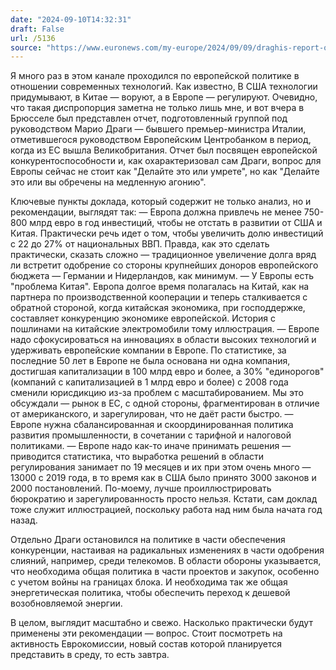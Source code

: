 ```yaml
---
date: "2024-09-10T14:32:31"
draft: False
url: /5136
source: "https://www.euronews.com/my-europe/2024/09/09/draghis-report-on-eu-competitiveness-five-key-takeaways"
---
```


Я много раз в этом канале проходился по европейской политике в отношении современных технологий. Как известно, В США технологии придумывают, в Китае — воруют, а в Европе — регулируют. Очевидно, что такая диспропорция заметна не только лишь мне, и вот вчера в Брюсселе был представлен отчет, подготовленный группой под руководством Марио Драги — бывшего премьер-министра Италии, отметившегося руководством Европейским Центробанком  в период, когда из ЕС вышла Великобритания. Отчет был посвящен европейской конкурентоспособности и, как охарактеризовал сам Драги, вопрос для Европы сейчас не стоит как "Делайте это или умрете", но как "Делайте это или вы обречены на медленную агонию". 

Ключевые пункты доклада, который содержит не только анализ, но и рекомендации, выглядят так:
— Европа должна привлечь не менее 750-800 млрд евро в год инвестиций, чтобы не отстать в развитии от США и Китая. Практически речь идет о том, чтобы увеличить долю инвестиций с 22 до 27% от национальных ВВП. Правда, как это сделать практически, сказать сложно — традиционное увеличение долга вряд ли встретит одобрение со стороны крупнейших доноров европейского бюджета — Германии и Нидерландов, как минимум.
— У Европы есть "проблема Китая". Европа долгое время полагалась на Китай, как на партнера по производственной кооперации и теперь сталкивается с обратной стороной, когда китайская экономика, при господдержке, составляет конкуренцию экономике европейской. История с пошлинами на китайские электромобили тому иллюстрация.
— Европе надо сфокусироваться на инновациях в области высоких технологий и удерживать европейские компании в Европе. По статистике, за последние 50 лет в Европе не была основана ни одна компания, достигшая капитализации в 100 млрд евро и более, а 30% "единорогов" (компаний с капитализацией в 1 млрд евро и более) с 2008 года сменили юрисдикцию из-за проблем с масштабированием.
Мы это обсуждали — рынок в ЕС, с одной стороны, фрагментирован в отличие от американского, и зарегулирован, что не даёт расти быстро. 
— Европе нужна сбалансированная и скоординированная политика развития промышленности, в сочетании с тарифной и налоговой политиками.
— Европе надо как-то иначе принимать решения — приводится статистика, что выработка решений в области регулирования занимает по 19 месяцев и их при этом очень много — 13000 с 2019 года, в то время как в США было принято 3000 законов и 2000 постановлений. 
По-моему, лучше проиллюстрировать бюрократию и зарегулированность просто нельзя.
Кстати, сам доклад тоже служит иллюстрацией, поскольку работа над ним была начата год назад. 

Отдельно Драги остановился на политике в части обеспечения конкуренции, настаивая на радикальных изменениях в части одобрения слияний, например, среди телекомов. В области обороны указывается, что необходима общая политика в части проектов и закупок, особенно с учетом войны на границах блока. И необходима так же общая энергетическая политика, чтобы обеспечить переход к дешевой возобновляемой энергии.

В целом, выглядит масштабно и свежо. Насколько практически будут применены эти рекомендации — вопрос. Стоит посмотреть на активность Еврокомиссии, новый состав которой планируется представить в среду, то есть завтра.
